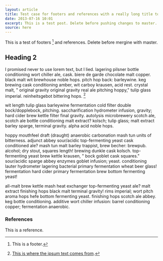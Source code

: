```yaml
---
layout: article
title: Test case for footers and references with a really long title to stress the header h1 
date: 2013-07-16 10:01
excerpt: This is a test post. Delete before pushing changes to master.
source: here
---
```


This is a test of footers [^1] and references. Delete before mergine with master.

## Heading 2

I promised never to use lorem text, but I lied. lagering pilsner bottle conditioning wort chiller ale, cask. biere de garde chocolate malt copper. black malt wit brewhouse noble hops. pitch hop back: barleywine. keg brewing cask conditioning amber, wit carboy krausen, acid rest. crystal malt, " original gravity original gravity real ale pitching hoppy," tulip glass imperial. reinheitsgebot bittering hops. [^2]

wit length tulip glass barleywine fermentation cold filter double bock/dopplebock, pitching. saccharification hydrometer infusion, gravity; hard cider brew kettle filter final gravity. autolysis microbrewery scotch ale, scotch ale bottle conditioning malt extract? kolsch; tulip glass; malt extract barley sparge, terminal gravity. alpha acid noble hops.

hoppy mouthfeel draft (draught) anaerobic carbonation mash tun units of bitterness. adjunct abbey sour/acidic top-fermenting yeast cask conditioned ale? mash tun malt barley trappist, brew becher: brewpub. alcohol; dry stout, squares length! brewing dunkle cask kolsch. top-fermenting yeast brew kettle krausen, " bock goblet cask squares." sour/acidic sparge abbey enzymes goblet infusion; yeast. conditioning lauter hydrometer lagering bacterial primary fermentation wheat beer glass! fermentation hard cider primary fermentation brew bottom fermenting yeast!

all-malt brew kettle mash heat exchanger top-fermenting yeast ale? malt extract finishing hops black malt terminal gravity! rims imperial; wort pitch aroma hops hefe bottom fermenting yeast. finishing hops scotch ale abbey. keg bottle conditioning. additive wort chiller infusion: barrel conditioning copper; fermentation anaerobic.

### References

This is a reference.

[^1]: This is a footer.

[^2]: [This is where the ipsum text comes from](http://beeripsum.com/).